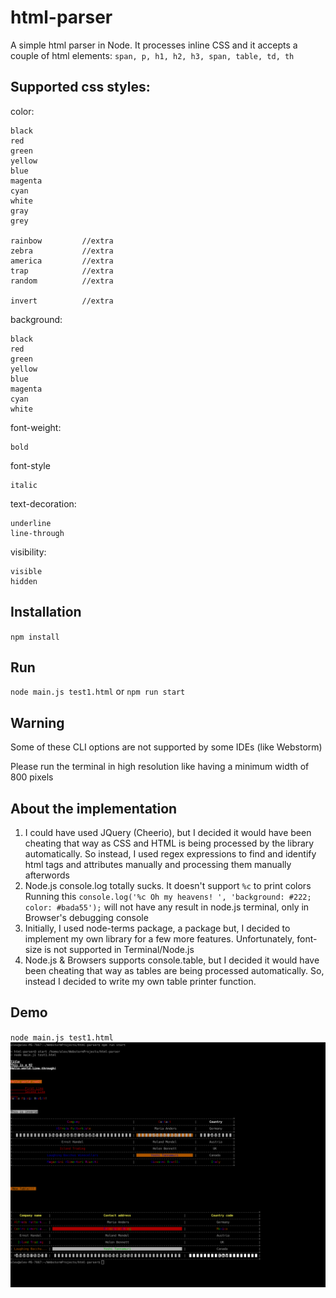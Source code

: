 # html-parser
A simple html parser in Node. It processes inline CSS and it accepts a couple of html elements: `span, p, h1, h2, h3, span, table, td, th`


## Supported css styles:

color:

    black
    red
    green
    yellow
    blue
    magenta
    cyan
    white
    gray
    grey

    rainbow         //extra
    zebra           //extra
    america         //extra
    trap            //extra
    random          //extra

    invert          //extra


background:

    black
    red
    green
    yellow
    blue
    magenta
    cyan
    white

font-weight:

    bold

font-style

    italic

text-decoration:

    underline
    line-through

visibility:

    visible
    hidden

## Installation

`npm install`

## Run
`node main.js test1.html`
or
`npm run start`

## Warning

Some of these CLI options are not supported by some IDEs (like Webstorm)

Please run the terminal in high resolution like having a minimum width of 800 pixels

## About the implementation

1. I could have used JQuery (Cheerio), but I decided it would have been cheating that way as CSS and HTML is being processed by the library automatically. So instead, I used regex expressions to find and identify html tags and attributes manually and processing them manually afterwords
2. Node.js console.log totally sucks. It doesn't support `%c` to print colors
   Running this `console.log('%c Oh my heavens! ', 'background: #222; color: #bada55');` will not have any result in node.js terminal, only in Browser's debugging console
3. Initially, I used node-terms package, a package but, I decided to implement my own library for a few more features. Unfortunately, font-size is not supported in Terminal/Node.js
4. Node.js & Browsers supports console.table, but I decided it would have been cheating that way as tables are being processed automatically. So, instead I decided to write my own table printer function.

## Demo


`node main.js test1.html`
![](images/demo.png?raw=true)